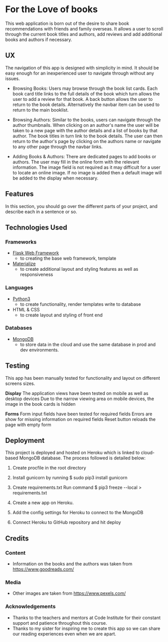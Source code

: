 # For the Love of books

This web application is born out of the desire to share book recommendations with friends and family overseas. It allows a user to scroll through the current book titles and authors, add reviews and add additional books and authors if necessary. 

## UX
 
The navigation of this app is designed with simplicity in mind. It should be easy enough for an inexperienced user to navigate through without any issues.

- Browsing Books: Users may browse through the book list cards.  Each book card title links to the full details of the book which  turn allows the user to add a review for that book. A back button allows the user to return to the book details.  Alternatively the navbar item can be used to return to the main booklist.

- Browsing Authors: Similar to the books, users can navigate through the author thumbnails. When clicking on an author's name the user will be taken to a new page with the author details and a list of books by that author.  The book titles in turn link to the book details. The user can then return to the author's page by clicking on the authors name or navigate to any other page through the navbar links.

- Adding Books & Authors: There are dedicated pages to add books or authors.  The user may fill in the online form with the relevant information. The image field is not required as it may difficult for a user to locate an online image.  If no image is added then a default image will be added to the display when necessary.


## Features

In this section, you should go over the different parts of your project, and describe each in a sentence or so.

## Technologies Used

### Frameworks
- [Flask Web Framework](http://flask.pocoo.org/)
    - to creating the base web framework, template
- [Materialize](http://flask.pocoo.org/)
    - to create additional layout and styling features as well as responsiveness

### Languages
- [Python3](https://www.python.org/)
    - to create functionality, render templates write to database
- HTML & CSS
    - to create layout and styling of front end

### Databases
- [MongoDB](https://www.mongodb.com/)
    - to store data in the cloud and use the same database in prod and dev environments.

## Testing

This app has been manually tested for functionality and layout on different screens sizes.

**Display**
    The application views have been tested on mobile as well as desktop devices
    Due to the narrow viewing area on mobile devices, the image in the book cards is hidden
    
**Forms**
    Form input fields have been tested for required fields
    Errors are show for missing information on required fields
    Reset button reloads the page with empty form
    
    
## Deployment

This project is deployed and hosted on Heroku which is linked to cloud-based MongoDB database. The process followed is detailed below:

1. Create procfile in the root directory 

2. Install gunicorn by running $ sudo pip3 install gunicorn

3. Create requirements.txt Run command $ pip3 freeze --local > requirements.txt

4. Create a new app on Heroku.

5. Add the config settings for Heroku to connect to the MongoDB

6. Connect Heroku to GitHub repository and hit deploy


## Credits

### Content
- Information on the books and the authors was taken from https://www.goodreads.com/

### Media
- Other images are taken from https://www.pexels.com/


### Acknowledgements
- Thanks to the teachers and mentors at Code Institute for their constant support and patience throughout this course.
- Thanks to my sister for inspiring me to create this app so we can share our reading experiences even when we are apart.